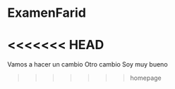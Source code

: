 # ExamenFarid
<<<<<<< HEAD
=======
Vamos a hacer un cambio
Otro cambio
Soy muy bueno
>>>>>>> homepage
